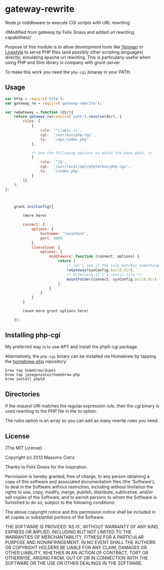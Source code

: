 gateway-rewrite
===============

Node.js middleware to execute CGI scripts with URL rewriting

/(Modified from gateway by Felix Gnass and added url rewriting capabilities)/

Purpose of this module is to allow development tools like
[Yeoman](http://yeoman.io) or [Livestyle](https://github.com/One-com/livestyle)
to serve PHP files (and possibly other scripting languages) directly, simulating apache url rewriting.
This is particularly useful when using PHP and Slim library in company with grunt-server


To make this work you need the `php-cgi` binaray in your PATH.

## Usage

```javascript
var http = require('http');
var gateway_rw = require('gateway-rewrite');

var rwGateway = function (dir){
    return gateway_rw(require('path').resolve(dir), {
        rules: [
            {
                rule: '^(/api/.+)',
                cgi:  '/usr/bin/php-cgi',
                to:   '/api/index.php'
            },

            /* Use the following options to match the base path. */
            {
                rule: '^/$',
                cgi:  '/usr/local/opt/php54/bin/php-cgi',
                to:   '/index.php'
            }
        ]}
    );
};



    grunt.initConfig({

        (more here)

        connect: {
            options: {
                hostname: 'localhost',
                port: 9000
            },
            livereload: {
                options: {
                    middleware: function (connect, options) {
                        return [
                            /* Let's see if the rule matches something to rewrite */
                            rwGateway(sysConfig.build_dir),
                            /* Otherwise it's a static file */
                            mountFolder(connect, sysConfig.build_dir)
                        ];
                    }
                }
            }
        }

        (even more grunt options here)

    });


```

## Installing php-cgi

My preferred way is to use APT and install the php5-cgi package.

Alternatively, the `php-cgi` binary can be installed via Homebrew by tapping the
[homebrew-php](https://github.com/josegonzalez/homebrew-php) repository:

    brew tap homebrew/dupes
    brew tap josegonzalez/homebrew-php
    brew install php54


## Directories

if the request URI matches the regular expression *rule*, then the *cgi* binary is used
rewriting to the PHP file in the *to* option.

The *rules* option is an array so you can add as many rewrite rules you need.

## License

(The MIT License)

Copyright (c) 2013 Massimo Cetra

Thanks to Felix Gnass for the inspiration.

Permission is hereby granted, free of charge, to any person obtaining
a copy of this software and associated documentation files (the
'Software'), to deal in the Software without restriction, including
without limitation the rights to use, copy, modify, merge, publish,
distribute, sublicense, and/or sell copies of the Software, and to
permit persons to whom the Software is furnished to do so, subject to
the following conditions:

The above copyright notice and this permission notice shall be
included in all copies or substantial portions of the Software.

THE SOFTWARE IS PROVIDED 'AS IS', WITHOUT WARRANTY OF ANY KIND,
EXPRESS OR IMPLIED, INCLUDING BUT NOT LIMITED TO THE WARRANTIES OF
MERCHANTABILITY, FITNESS FOR A PARTICULAR PURPOSE AND NONINFRINGEMENT.
IN NO EVENT SHALL THE AUTHORS OR COPYRIGHT HOLDERS BE LIABLE FOR ANY
CLAIM, DAMAGES OR OTHER LIABILITY, WHETHER IN AN ACTION OF CONTRACT,
TORT OR OTHERWISE, ARISING FROM, OUT OF OR IN CONNECTION WITH THE
SOFTWARE OR THE USE OR OTHER DEALINGS IN THE SOFTWARE.
